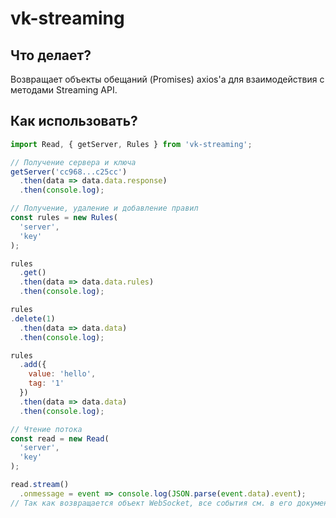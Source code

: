 # vk-streaming

## Что делает?

Возвращает объекты обещаний (Promises) axios'а для взаимодействия с методами Streaming API.

## Как использовать?

```javascript
import Read, { getServer, Rules } from 'vk-streaming';

// Получение сервера и ключа
getServer('cc968...c25cc')
  .then(data => data.data.response)
  .then(console.log);

// Получение, удаление и добавление правил
const rules = new Rules(
  'server',
  'key'
);

rules
  .get()
  .then(data => data.data.rules)
  .then(console.log);

rules
.delete(1) 
  .then(data => data.data)
  .then(console.log);

rules
  .add({
    value: 'hello',
    tag: '1'
  })
  .then(data => data.data)
  .then(console.log);

// Чтение потока
const read = new Read(
  'server',
  'key'
);

read.stream()
  .onmessage = event => console.log(JSON.parse(event.data).event);
// Так как возвращается объект WebSocket, все события см. в его документации
 ```

